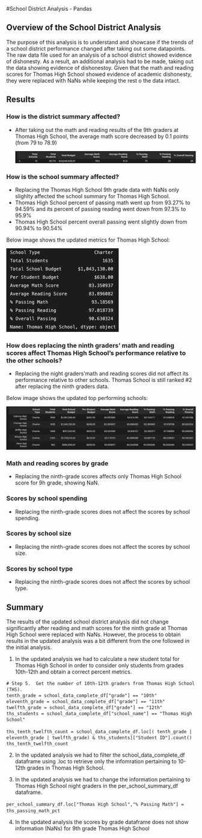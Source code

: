 #School District Analysis - Pandas

## Overview of the School District Analysis

The purpose of this analysis is to understand and showcase if the trends of a school district performance changed after taking out some datapoints. The raw data file used for an analysis of a school district showed evidence of dishonesty. As a result, an additional analysis had to be made, taking out the data showing evidence of dishonestoy. Given that the math and reading scores for Thomas High School showed evidence of academic dishonesty, they were replaced with NaNs while keeping the rest o the data intact.

## Results

### How is the district summary affected?

- After taking out the math and reading results of the 9th graders at Thomas High School, the average math score decreased by 0.1 points (from 79 to 78.9)

  <img src="images/district_summary_df.png">

### How is the school summary affected?

- Replacing the Thomas High School 9th grade data with NaNs only slighlty affected the school summary for Thomas High School.
- Thomas High School percent of passing math went up from 93.27% to 94.59% and its percent of passing reading went down from 97.3% to 95.9%
- Thomas High School percent overall passing went slightly down from 90.94% to 90.54%

Below image shows the updated metrics for Thomas High School:

  <img src="images/ths_nans_updated.png">

### How does replacing the ninth graders’ math and reading scores affect Thomas High School’s performance relative to the other schools?

- Replacing the night graders'math and reading scores did not affect its performance relative to other schools. Thomas School is still ranked #2 after replacing the ninth graders data.

Below image shows the updated top performing schools:

  <img src="images/top_schools_updated.png">

### Math and reading scores by grade

- Replacing the ninth-grade scores affects only Thomas High School score for 9h grade, showing NaN.

### Scores by school spending

- Replacing the ninth-grade scores does not affect the scores by school spending.

### Scores by school size

- Replacing the ninth-grade scores does not affect the scores by school size.

### Scores by school type

- Replacing the ninth-grade scores does not affect the scores by school type.

## Summary

The results of the updated school district analysis did not change significantly after reading and math scores for the ninth grade at Thomas High School were replaced with NaNs. However, the process to obtain results in the updated analysis was a bit different from the one followed in the initial analysis.

1. In the updated analysis we had to calculate a new student total for Thomas High School in order to consider only students from grades 10th-12th and obtain a correct percent metrics.

```
# Step 5.  Get the number of 10th-12th graders from Thomas High School (THS).
tenth_grade = school_data_complete_df["grade"] == "10th"
eleventh_grade = school_data_complete_df["grade"] == "11th"
twelfth_grade = school_data_complete_df["grade"] == "12th"
ths_students = school_data_complete_df["school_name"] == "Thomas High School"

ths_tenth_twelfth_count = school_data_complete_df.loc[( tenth_grade | eleventh_grade | twelfth_grade) & ths_students]["Student ID"].count()
ths_tenth_twelfth_count

```

2. In the updated analysis we had to filter the school_data_complete_df dataframe using .loc to retrieve only the infomration pertaining to 10-12th grades in Thomas High School.

3. In the updated analysis we had to change the information pertaining to Thomas High School night graders in the per_school_summary_df dataframe.

`per_school_summary_df.loc["Thomas High School","% Passing Math"] = ths_passing_math_pct`

4. In the updated analysis the scores by grade dataframe does not show information (NaNs) for 9th grade Thomas High School
